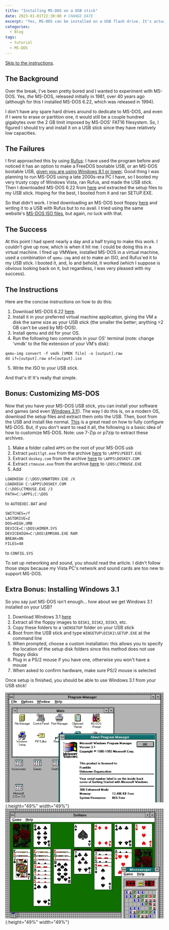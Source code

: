 ```yaml
---
title: "Installing MS-DOS on a USB stick"
date: 2023-01-01T22:30:00 # CHANGE DATE
excerpt: "Yes, MS-DOS can be installed on a USB flash drive. It's actually not as hard as you may think."
categories:
  - Blog
tags:
  - tutorial
  - MS-DOS
---
```


[Skip to the instructions](#the-instructions).

## The Background ##
Over the break, I've been pretty bored and I wanted to experiment with MS-DOS.
Yes, *the* MS-DOS, released initially in 1981, over 40 years ago (although for
this I installed MS-DOS 6.22, which was released in 1994).

I don't have any spare hard drives around to dedicate to MS-DOS, and even if I
were to erase or partition one, it would still be a couple hundred gigabytes
over the 2 GB limit imposed by MS-DOS' FAT16 filesystem. So, I figured I should
try and install it on a USB stick since they have relatively low capacities.

## The Failures ##
I first approached this by using [Rufus](https://rufus.ie): I have used the
program before and noticed it has an option to make a FreeDOS bootable USB,
or an MS-DOS bootable USB, [given you are using Windows 8.1 or lower](https://superuser.com/a/1228198).
Good thing I was planning to run MS-DOS using a late 2000s-era PC I have, so I
booted my very trusty copy of Windows Vista, ran Rufus, and made the USB stick.
Then I downloaded MS-DOS 6.22 from [here](https://winworldpc.com/product/ms-dos/622)
and extracted the setup files to my USB stick. Hoping for the best, I booted from it
and ran SETUP.EXE.

So that didn't work. I tried downloading an MS-DOS boot floppy [here](https://www.allbootdisks.com/download/dos.html) 
and writing it to a USB with Rufus but to no avail. I tried using the same website's
[MS-DOS ISO files](https://www.allbootdisks.com/download/iso.html), but again, no
luck with that.

## The Success ##
At this point I had spent nearly a day and a half trying to make this work. I couldn't
give up now, which is when it hit me: I could be doing this in a virtual machine.
I fired up VMWare, installed MS-DOS in a virtual machine, used a combination of
`qemu-img` and `dd` to make an ISO, and Rufus'ed it to my USB stick. I booted it, and,
lo and behold, it worked (which I suppose is obvious looking back on it, but regardless,
I was very pleased with my success).

## The Instructions ## 
Here are the concise instructions on how to do this:
1. Download MS-DOS 6.22 [here](https://winworldpc.com/product/ms-dos/622).
2. Install it in your preferred virtual machine application, giving the VM a disk the same
size as your USB stick (the smaller the better; anything >2 GB can't be used by MS-DOS).
3. Install qemu and dd for your OS.
4. Run the following two commands in your OS' terminal (note: change 'vmdk' to the file extension
of your VM's disk):
~~~
qemu-img convert -f vmdk [VMDK file] -o [output].raw
dd if=[output].raw of=[output].iso
~~~
5. Write the ISO to your USB stick.

And that's it! It's really that simple.

## Bonus: Customizing MS-DOS ##
Now that you have your MS-DOS USB stick, you can install your software and games
(and even [Windows 3.1!](#extra-bonus-installing-windows-31)). The way I do this is, on a modern OS, download the setup
files and extract them onto the USB. Then, boot from the USB and install like normal.
[This](https://www.legroom.net/howto/msdos) is a great read on how to fully configure
MS-DOS. But, if you don't want to read it all, the following is a basic idea of how to
customize MS-DOS. Note: use 7-Zip or p7zip to extract these archives.
1. Make a folder called `APPS` on the root of your MS-DOS usb
2. Extract `peditlgt.exe` from the archive [here](http://web.archive.org/web/20050206235434/http://www.goldshell.com/pedit/) to `\APPS\PEDIT.EXE`
3. Extract `doskey.com` from the archive [here](http://paulhoule.com/doskey/) to `\APPS\DOSKEY.COM`
4. Extract `ctmouse.exe` from the archive [here](http://cutemouse.sourceforge.net/) to `\DOS\CTMOUSE.EXE`
5. Add
~~~
LOADHIGH C:\DOS\SMARTDRV.EXE /X
LOADHIGH C:\APPS\DOSKEY.COM
C:\DOS\CTMOUSE.EXE /3
PATH=C:\APPS;C:\DOS
~~~
to `AUTOEXEC.BAT` and 
~~~~
SWITCHES=/f
LASTDRIVE=Z
DOS=HIGH,UMB
DEVICE=C:\DOS\HIMEM.SYS
DEVICEHIGH=C:\DOS\EMM386.EXE RAM
BREAK=ON
FILES=40
~~~~
to `CONFIG.SYS`

To set up networking and sound, you should read the article. I didn't follow those steps because my
Vista PC's network and sound cards are too new to support MS-DOS.

## Extra Bonus: Installing Windows 3.1 ##
So you say just MS-DOS isn't enough... how about we get Windows 3.1 installed on your USB?
1. Download Windows 3.1 [here](https://winworldpc.com/product/windows-3/31)
2. Extract all the floppy images to `DISK1`, `DISK2`, `DISK3`, etc.
3. Copy these folders to a `\WINSETUP` folder on your USB stick
4. Boot from the USB stick and type `WINSETUP\DISK1\SETUP.EXE` at the command line
5. When prompted, choose a custom installation: this allows you to specify the location of the
setup disk folders since this method does not use floppy disks
6. Plug in a PS/2 mouse if you have one, otherwise you won't have a mouse
7. When asked to confirm hardware, make sure PS/2 mouse is selected

Once setup is finished, you should be able to use Windows 3.1 from your USB stick!

![About Program Manager screen](/assets/images/msdos/about-pc.jpg){:height="49%" width="49%"} ![Solitaire and Minesweeper](/assets/images/msdos/games.jpg){:height="49%" width="49%"}